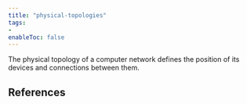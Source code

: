 ```yaml
---
title: "physical-topologies"
tags:
- 
enableToc: false
---
```


The physical topology of a computer network defines the position of its devices and connections between them.

## References


